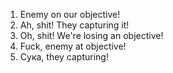 1. Enemy on our objective!
2. Ah, shit! They capturing it!
3. Oh, shit! We're losing an objective!
4. Fuck, enemy at objective!
5. Сука, they capturing!